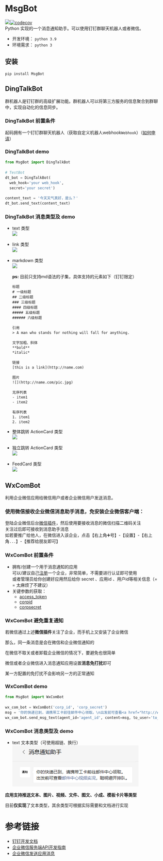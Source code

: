# MsgBot
![](https://travis-ci.org/LZC6244/DingTalkBot.svg?branch=master)[![codecov](https://codecov.io/gh/LZC6244/DingTalkBot/branch/master/graph/badge.svg)](https://codecov.io/gh/LZC6244/DingTalkBot)  
Python 实现的一个消息通知助手。可以使用钉钉群聊天机器人或者微信。

- 开发环境： `python 3.9`
- 环境需求： `python 3`

## 安装
```shell
pip install MsgBot
```

## DingTalkBot 
群机器人是钉钉群的高级扩展功能。群机器人可以将第三方服务的信息聚合到群聊中，实现自动化的信息同步。


### DingTalkBot 前置条件
起码拥有一个钉钉群聊天机器人（获取自定义机器人webhook`Webhook`）（[如何申请](#dingtalk)）


### DingTalkBot demo

```python
from MsgBot import DingTalkBot

# TestBot
dt_bot = DingTalkBot(
  web_hook='your web_hook',
  secret='your secret')

content_text = '今天天气真好，是么？'
dt_bot.send_text(content_text)
```

### DingTalkBot 消息类型及 demo
- text 类型  
  ![](https://github.com/LZC6244/DingTalkBot/blob/master/imgs/ding_talk/01.png)

- link 类型  
  ![](https://github.com/LZC6244/DingTalkBot/blob/master/imgs/ding_talk/02.png)
  
- markdown 类型  
  ![](https://github.com/LZC6244/DingTalkBot/blob/master/imgs/ding_talk/03.png)
  
  **ps:** 目前只支持md语法的子集，具体支持的元素如下（钉钉限定）
    
  ```text
  标题
  # 一级标题
  ## 二级标题
  ### 三级标题
  #### 四级标题
  ##### 五级标题
  ###### 六级标题
  
  引用
  > A man who stands for nothing will fall for anything.
  
  文字加粗、斜体
  **bold**
  *italic*
  
  链接
  [this is a link](http://name.com)
  
  图片
  ![](http://name.com/pic.jpg)
  
  无序列表
  - item1
  - item2
  
  有序列表
  1. item1
  2. item2
  ```  

- 整体跳转 ActionCard 类型  
  ![](https://github.com/LZC6244/DingTalkBot/blob/master/imgs/ding_talk/04.png)
  
- 独立跳转 ActionCard 类型  
  ![](https://github.com/LZC6244/DingTalkBot/blob/master/imgs/ding_talk/05.png)
  
- FeedCard 类型  
  ![](https://github.com/LZC6244/DingTalkBot/blob/master/imgs/ding_talk/06.png)
  


## WxComBot
利用企业微信应用给微信用户或者企业微信用户发送消息。  

### 使用微信接收企业微信消息助手消息，免安装企业微信客户端：
登陆企业微信后台[微信插件](https://work.weixin.qq.com/wework_admin/frame#profile/wxPlugin)，然后使用要接收消息的微信扫描二维码关注  
关注过后即可接收到消息助手消息  
如若要推广给他人，在微信进入该企业，点击【右上角➕号】-【设置】-【右上角`...`】-【推荐给朋友即可】

### WxComBot 前置条件
- 拥有/创建一个用于消息通知的应用  
  可以/建议自己[注册](https://work.weixin.qq.com/wework_admin/register_wx?from=myhome)一个企业，非常简单，不需要进行认证即可使用  
  或者管理员给你创建好应用然后给你 secret 、应用id 、用户id等相关信息（= = 太麻烦了不建议）  
- 关键参数的获取：  
  - [access_token](https://work.weixin.qq.com/api/doc/90000/90135/91039)
  - [corpid](https://work.weixin.qq.com/api/doc/90000/90135/91039#14953/corpid)
  - [corpsecret](https://work.weixin.qq.com/api/doc/90000/90135/91039#14953/secret)
  
### WxComBot 避免重复通知
若微信通过上述**微信插件**关注了企业，而手机上又安装了企业微信  

那么，同一条消息是会在微信和企业微信通知的  

在微信不取关或者卸载企业微信的情况下，要避免也很简单  

微信或者企业微信进入消息通知应用设置**消息免打扰**即可  

某一方配置的免打扰不会影响另一方的正常通知
  
### WxComBot demo
```python
from MsgBot import WxComBot

wx_com_bot = WxComBot('corp_id', 'corp_secret')
msg = '你的快递已到，请携带工卡前往邮件中心领取。\n出发前可查看<a href="http://work.weixin.qq.com">邮件中心视频实况</a>，聪明避开排队。'
wx_com_bot.send_msg_text(agent_id='agent_id', content=msg, to_user='to_user')
```

### WxComBot 消息类型及 demo
- text 文本类型（可使用超链、换行）  
  ![](https://github.com/LZC6244/MsgBot/blob/master/imgs/wx_com/01.png)
  

**应用支持推送文本、图片、视频、文件、图文、小成、模板卡片等类型**

目前**仅实现**了文本类型，其余类型可根据实际需要和文档进行实现

# 参考链接

- <span id="dingtalk">[钉钉开发文档](https://ding-doc.dingtalk.com/doc#/serverapi2/qf2nxq)</span>
- [企业微信服务端API开发指南](https://work.weixin.qq.com/api/doc/90000/90135/90664)
- [企业微信发送应用消息](https://work.weixin.qq.com/api/doc/90000/90135/90236)